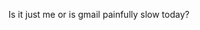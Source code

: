 <!--
id: 617518941
link: http://kevinisom.info/post/617518941/is-it-just-me-or-is-gmail-painfully-slow-today
slug: is-it-just-me-or-is-gmail-painfully-slow-today
date: Fri May 21 2010 12:04:21 GMT+1200 (NZST)
raw: {"blog_name":"kevinisom","id":617518941,"post_url":"http://kevinisom.info/post/617518941/is-it-just-me-or-is-gmail-painfully-slow-today","slug":"is-it-just-me-or-is-gmail-painfully-slow-today","type":"text","date":"2010-05-21 00:04:21 GMT","timestamp":1274400261,"state":"published","format":"html","reblog_key":"zbqi1WG9","tags":[],"short_url":"http://tmblr.co/Zw68YyapfTT","highlighted":[],"feed_item":"http://twitter.com/kev_nz/statuses/14390688094","from_feed_id":"650289","note_count":0,"title":null,"body":"<p>Is it just me or is gmail painfully slow today?</p>"}
publish: 2010-05-021
tags: 
title: null
-->


Is it just me or is gmail painfully slow today?


